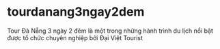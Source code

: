 # tourdanang3ngay2dem
Tour Đà Nẵng 3 ngày 2 đêm là một trong những hành trình du lịch nổi bật được tổ chức chuyên nghiệp bởi Đại Việt Tourist
